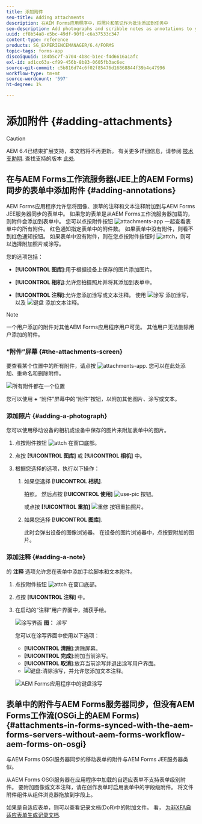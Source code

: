 ```yaml
---
title: 添加附件
seo-title: Adding attachments
description: 在AEM Forms应用程序中，将照片和笔记作为批注添加到任务中
seo-description: Add photographs and scribble notes as annotations to your task in the AEM Forms app
uuid: cf8b54a8-e5bc-49df-90f8-c6a37533c347
content-type: reference
products: SG_EXPERIENCEMANAGER/6.4/FORMS
topic-tags: forms-app
discoiquuid: 184b5c7f-a704-4b8c-b1ec-f4d6616a1afc
exl-id: ad1cc63a-cf99-456b-8b83-0605fb3ac6ec
source-git-commit: c5b816d74c6f02f85476d16868844f39b4c47996
workflow-type: tm+mt
source-wordcount: '597'
ht-degree: 1%

---
```


# 添加附件 {#adding-attachments}

>[!CAUTION]
>
>AEM 6.4已结束扩展支持，本文档将不再更新。 有关更多详细信息，请参阅 [技术支助期](https://helpx.adobe.com/cn/support/programs/eol-matrix.html). 查找支持的版本 [此处](https://experienceleague.adobe.com/docs/).

## 在与AEM Forms工作流服务器(JEE上的AEM Forms)同步的表单中添加附件 {#adding-annotations}

AEM Forms应用程序允许您将图像、潦草的注释和文本注释附加到与AEM Forms JEE服务器同步的表单中。 如果您的表单是从AEM Forms工作流服务器加载的，则附件会添加到表单中。 您可以点按附件按钮 ![attachments-app](assets/attachments-app.png) 一起查看表单中的所有附件。 红色通知指定表单中的附件数。 如果表单中没有附件，则看不到红色通知按钮。 如果表单中没有附件，则在您点按附件按钮时 ![attch](assets/attch.png)，则可以选择附加照片或涂写。

您的选项包括：

* **[!UICONTROL 图库]**:用于根据设备上保存的图片添加图片。

* **[!UICONTROL 相机]**:允许您拍摄照片并将其添加到表单中。

* **[!UICONTROL 注释]**:允许您添加涂写或文本注释。 使用 ![涂写](assets/scribble.png) 添加涂写，以及 ![键盘](assets/keyboard.png) 添加文本注释。

>[!NOTE]
>
>一个用户添加的附件对其他AEM Forms应用程序用户可见。 其他用户无法删除用户添加的附件。

### “附件”屏幕 {#the-attachments-screen}

要查看某个位置中的所有附件，请点按 ![attachments-app](assets/attachments-app.png). 您可以在此处添加、重命名和删除附件。

![所有附件都在一个位置](assets/attachments-screen.png)

您可以使用 **+** “附件”屏幕中的“附件”按钮，以附加其他图片、涂写或文本。

### 添加照片 {#adding-a-photograph}

您可以使用移动设备的相机或设备中保存的图片来附加表单中的图片。

1. 点按附件按钮 ![attch](assets/attch.png) 在窗口底部。
1. 点按 **[!UICONTROL 图库]** 或 **[!UICONTROL 相机]** 中。
1. 根据您选择的选项，执行以下操作：

   1. 如果您选择 **[!UICONTROL 相机]**.

      拍照。 然后点按 **[!UICONTROL 使用]** ![use-pic](assets/use-pic.png) 按钮。

      或点按 **[!UICONTROL 重拍]** ![重修](assets/retake.png) 按钮重拍照片。

   1. 如果您选择 **[!UICONTROL 图库]**.

      此时会弹出设备的图像浏览器。 在设备的图片浏览器中，点按要附加的图片。

### 添加注释 {#adding-a-note}

的 **注释** 选项允许您在表单中添加手绘脚本和文本附件。

1. 点按附件按钮 ![attch](assets/attch.png) 在窗口底部。
1. 点按 **[!UICONTROL 注释]** 中。
1. 在启动的“注释”用户界面中，捕获手绘。

   ![涂写界面](assets/scribble-ui.png)
   **图：** *涂写*

   您可以在涂写界面中使用以下选项：

   * **[!UICONTROL 清除]**:清除屏幕。
   * **[!UICONTROL 完成]**:附加当前涂写。
   * **[!UICONTROL 取消]**:放弃当前涂写并退出涂写用户界面。
   * ![键盘](assets/keyboard.png):清除涂写，并允许您添加文本注释。

   ![AEM Forms应用程序中的键盘涂写](assets/keyboard-inapp.png)

## 表单中的附件与AEM Forms服务器同步，但没有AEM Forms工作流(OSGi上的AEM Forms) {#attachments-in-forms-synced-with-the-aem-forms-servers-without-aem-forms-workflow-aem-forms-on-osgi}

与AEM Forms OSGi服务器同步的移动表单的附件与AEM Forms JEE服务器类似。

从AEM Forms OSGi服务器在应用程序中加载的自适应表单不支持表单级别附件。 要附加图像或文本注释，请在创作表单时启用表单中的字段级附件。 将文件附件组件从组件浏览器拖放到字段上。

如果是自适应表单，则可以查看记录文档(DoR)中的附加文件。 看， [为非XFA自适应表单生成记录文档](/help/forms/using/generate-document-of-record-for-non-xfa-based-adaptive-forms.md).
